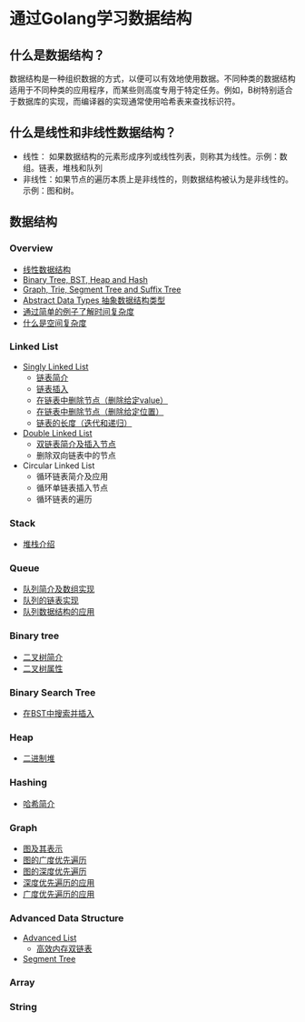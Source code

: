 # 通过Golang学习数据结构
## 什么是数据结构？
数据结构是一种组织数据的方式，以便可以有效地使用数据。不同种类的数据结构适用于不同种类的应用程序，而某些则高度专用于特定任务。例如，B树特别适合于数据库的实现，而编译器的实现通常使用哈希表来查找标识符。
## 什么是线性和非线性数据结构？
- 线性： 如果数据结构的元素形成序列或线性列表，则称其为线性。示例：数组。链表，堆栈和队列
- 非线性：如果节点的遍历本质上是非线性的，则数据结构被认为是非线性的。示例：图和树。
## 数据结构
### Overview
- [线性数据结构](https://beuself.xyz/post/date-structures-with-go/overview/0-1线性数据结构/)
- [Binary Tree, BST, Heap and Hash]()
- [Graph, Trie, Segment Tree and Suffix Tree]()
- [Abstract Data Types 抽象数据结构类型]()
- [通过简单的例子了解时间复杂度]()
- [什么是空间复杂度]()
### Linked List
- [Singly Linked List](https://beuself.xyz/tags/singly-linked-list/)
    - [链表简介](https://beuself.xyz/post/date-structures-with-go/%E9%93%BE%E8%A1%A8%E7%AE%80%E4%BB%8B/)
    - [链表插入](https://beuself.xyz/post/date-structures-with-go/%E6%8F%92%E5%85%A5%E8%8A%82%E7%82%B9/)
    - [在链表中删除节点（删除给定value）](https://beuself.xyz/post/date-structures-with-go/1-6%E5%88%A0%E9%99%A4%E9%93%BE%E8%A1%A8/)
    - [在链表中删除节点（删除给定位置）](https://beuself.xyz/post/date-structures-with-go/1-5%E5%88%A0%E9%99%A4%E8%8A%82%E7%82%B9%E6%8C%87%E5%AE%9A%E4%BD%8D%E7%BD%AE/)
    - [链表的长度（迭代和递归）](https://beuself.xyz/post/date-structures-with-go/1-7%E9%93%BE%E8%A1%A8%E7%9A%84%E9%95%BF%E5%BA%A6%E8%BF%AD%E4%BB%A3%E5%92%8C%E9%80%92%E5%BD%92/)
- [Double Linked List](https://beuself.xyz/tags/double-linked-list/)
    - [双链表简介及插入节点](https://beuself.xyz/post/date-structures-with-go/double-linked-list/2-1%E5%8F%8C%E9%93%BE%E8%A1%A8%E7%AE%80%E4%BB%8B%E5%8F%8A%E6%8F%92%E5%85%A5/)
    - 删除双向链表中的节点
- Circular Linked List
    - 循环链表简介及应用
    - 循环单链表插入节点
    - 循环链表的遍历
### Stack
- [堆栈介绍]()
### Queue
- [队列简介及数组实现]()
- [队列的链表实现]()
- [队列数据结构的应用]()
### Binary tree
- [二叉树简介]()
- [二叉树属性]()
### Binary Search Tree
- [在BST中搜索并插入]()
### Heap
- [二进制堆]()
### Hashing
- [哈希简介]()
### Graph
- [图及其表示]()
- [图的广度优先遍历]()
- [图的深度优先遍历]()
- [深度优先遍历的应用]()
- [广度优先遍历的应用]()
### Advanced Data Structure
- [Advanced List]()
    - [高效内存双链表]()
- [Segment Tree]()
### Array
### String
    